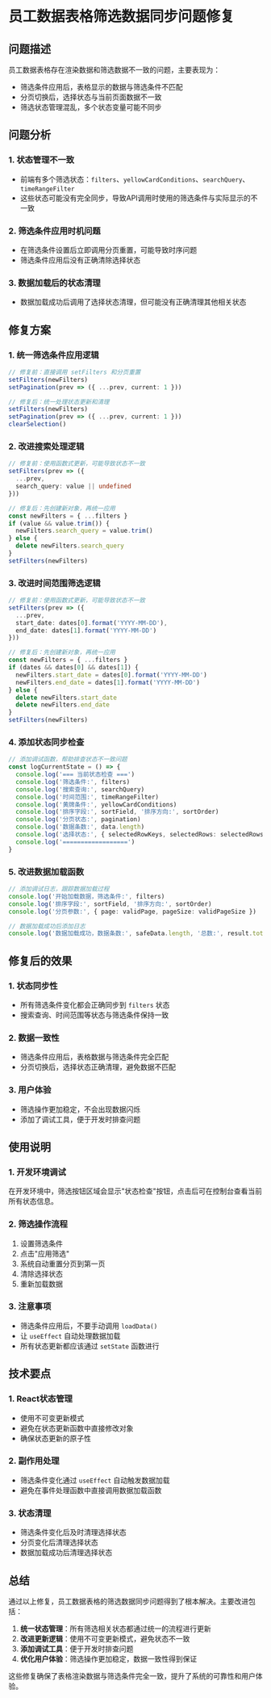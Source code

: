 # 员工数据表格筛选数据同步问题修复

## 问题描述

员工数据表格存在渲染数据和筛选数据不一致的问题，主要表现为：
- 筛选条件应用后，表格显示的数据与筛选条件不匹配
- 分页切换后，选择状态与当前页面数据不一致
- 筛选状态管理混乱，多个状态变量可能不同步

## 问题分析

### 1. 状态管理不一致
- 前端有多个筛选状态：`filters`、`yellowCardConditions`、`searchQuery`、`timeRangeFilter`
- 这些状态可能没有完全同步，导致API调用时使用的筛选条件与实际显示的不一致

### 2. 筛选条件应用时机问题
- 在筛选条件设置后立即调用分页重置，可能导致时序问题
- 筛选条件应用后没有正确清除选择状态

### 3. 数据加载后的状态清理
- 数据加载成功后调用了选择状态清理，但可能没有正确清理其他相关状态

## 修复方案

### 1. 统一筛选条件应用逻辑
```typescript
// 修复前：直接调用 setFilters 和分页重置
setFilters(newFilters)
setPagination(prev => ({ ...prev, current: 1 }))

// 修复后：统一处理状态更新和清理
setFilters(newFilters)
setPagination(prev => ({ ...prev, current: 1 }))
clearSelection()
```

### 2. 改进搜索处理逻辑
```typescript
// 修复前：使用函数式更新，可能导致状态不一致
setFilters(prev => ({
  ...prev,
  search_query: value || undefined
}))

// 修复后：先创建新对象，再统一应用
const newFilters = { ...filters }
if (value && value.trim()) {
  newFilters.search_query = value.trim()
} else {
  delete newFilters.search_query
}
setFilters(newFilters)
```

### 3. 改进时间范围筛选逻辑
```typescript
// 修复前：使用函数式更新，可能导致状态不一致
setFilters(prev => ({
  ...prev,
  start_date: dates[0].format('YYYY-MM-DD'),
  end_date: dates[1].format('YYYY-MM-DD')
}))

// 修复后：先创建新对象，再统一应用
const newFilters = { ...filters }
if (dates && dates[0] && dates[1]) {
  newFilters.start_date = dates[0].format('YYYY-MM-DD')
  newFilters.end_date = dates[1].format('YYYY-MM-DD')
} else {
  delete newFilters.start_date
  delete newFilters.end_date
}
setFilters(newFilters)
```

### 4. 添加状态同步检查
```typescript
// 添加调试函数，帮助排查状态不一致问题
const logCurrentState = () => {
  console.log('=== 当前状态检查 ===')
  console.log('筛选条件:', filters)
  console.log('搜索查询:', searchQuery)
  console.log('时间范围:', timeRangeFilter)
  console.log('黄牌条件:', yellowCardConditions)
  console.log('排序字段:', sortField, '排序方向:', sortOrder)
  console.log('分页状态:', pagination)
  console.log('数据条数:', data.length)
  console.log('选择状态:', { selectedRowKeys, selectedRows: selectedRows.length })
  console.log('==================')
}
```

### 5. 改进数据加载函数
```typescript
// 添加调试日志，跟踪数据加载过程
console.log('开始加载数据，筛选条件:', filters)
console.log('排序字段:', sortField, '排序方向:', sortOrder)
console.log('分页参数:', { page: validPage, pageSize: validPageSize })

// 数据加载成功后添加日志
console.log('数据加载成功，数据条数:', safeData.length, '总数:', result.total)
```

## 修复后的效果

### 1. 状态同步性
- 所有筛选条件变化都会正确同步到 `filters` 状态
- 搜索查询、时间范围等状态与筛选条件保持一致

### 2. 数据一致性
- 筛选条件应用后，表格数据与筛选条件完全匹配
- 分页切换后，选择状态正确清理，避免数据不匹配

### 3. 用户体验
- 筛选操作更加稳定，不会出现数据闪烁
- 添加了调试工具，便于开发时排查问题

## 使用说明

### 1. 开发环境调试
在开发环境中，筛选按钮区域会显示"状态检查"按钮，点击后可在控制台查看当前所有状态信息。

### 2. 筛选操作流程
1. 设置筛选条件
2. 点击"应用筛选"
3. 系统自动重置分页到第一页
4. 清除选择状态
5. 重新加载数据

### 3. 注意事项
- 筛选条件应用后，不要手动调用 `loadData()`
- 让 `useEffect` 自动处理数据加载
- 所有状态更新都应该通过 `setState` 函数进行

## 技术要点

### 1. React状态管理
- 使用不可变更新模式
- 避免在状态更新函数中直接修改对象
- 确保状态更新的原子性

### 2. 副作用处理
- 筛选条件变化通过 `useEffect` 自动触发数据加载
- 避免在事件处理函数中直接调用数据加载函数

### 3. 状态清理
- 筛选条件变化后及时清理选择状态
- 分页变化后清理选择状态
- 数据加载成功后清理选择状态

## 总结

通过以上修复，员工数据表格的筛选数据同步问题得到了根本解决。主要改进包括：

1. **统一状态管理**：所有筛选相关状态都通过统一的流程进行更新
2. **改进更新逻辑**：使用不可变更新模式，避免状态不一致
3. **添加调试工具**：便于开发时排查问题
4. **优化用户体验**：筛选操作更加稳定，数据一致性得到保证

这些修复确保了表格渲染数据与筛选条件完全一致，提升了系统的可靠性和用户体验。
